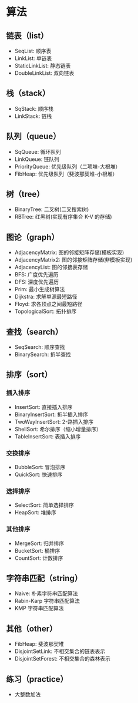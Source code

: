 # 算法

## 链表（list）
* SeqList: 顺序表
* LinkList: 单链表
* StaticLinkList: 静态链表
* DoubleLinkList: 双向链表 

## 栈（stack）
* SqStack: 顺序栈
* LinkStack: 链栈

## 队列（queue）
* SqQueue: 循环队列
* LinkQueue: 链队列
* PriorityQueue: 优先级队列（二项堆-大根堆）
* FibHeap: 优先级队列（斐波那契堆-小根堆）

## 树（tree）
* BinaryTree: 二叉树(二叉搜索树)
* RBTree: 红黑树(实现有序集合 K-V 的存储)

## 图论（graph）
* AdjacencyMatrix: 图的邻接矩阵存储(模板实现)
* AdjacencyMatrix2: 图的邻接矩阵存储(非模板实现)
* AdjacencyList: 图的邻接表存储
* BFS: 广度优先遍历
* DFS: 深度优先遍历
* Prim: 最小生成树算法
* Dijkstra: 求解单源最短路径
* Floyd: 求各顶点之间最短路径
* TopologicalSort: 拓扑排序

## 查找（search）
* SeqSearch: 顺序查找
* BinarySearch: 折半查找

## 排序（sort）
### 插入排序
* InsertSort: 直接插入排序
* BinaryInsertSort: 折半插入排序
* TwoWayInsertSort: 2-路插入排序
* ShellSort: 希尔排序（缩小增量排序）
* TableInsertSort: 表插入排序

### 交换排序
* BubbleSort: 冒泡排序
* QuickSort: 快速排序

### 选择排序
* SelectSort: 简单选择排序
* HeapSort: 堆排序

### 其他排序
* MergeSort: 归并排序
* BucketSort: 桶排序
* CountSort: 计数排序

## 字符串匹配（string）
* Naive: 朴素字符串匹配算法
* Rabin-Karp 字符串匹配算法
* KMP 字符串匹配算法

## 其他（other）
* FibHeap: 斐波那契堆
* DisjointSetLink: 不相交集合的链表表示
* DisjointSetForest: 不相交集合的森林表示

## 练习（practice）
* 大整数加法